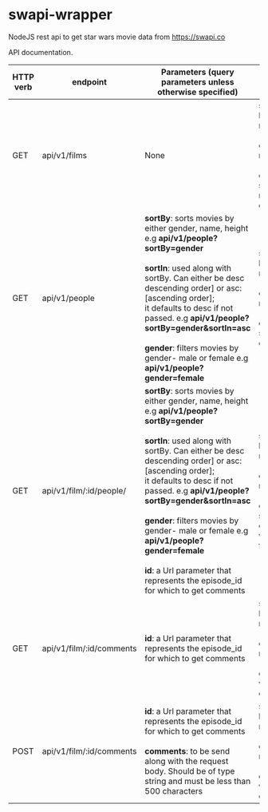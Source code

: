 # swapi-wrapper

NodeJS rest api to get star wars movie data from https://swapi.co

API documentation.

HTTP verb | endpoint | Parameters (query parameters unless otherwise specified) | Response | Description
|------|------|------|-----|-----|
GET | api/v1/films | None | success: boolean, message: [success or an error message (if any)], data: [all star wars movies data]| This resource fetches all star wars films with number of comments (anonynous). 
GET | api/v1/people | **sortBy**: sorts movies by either gender, name, height e.g **api/v1/people?sortBy=gender**<br/> <br/> **sortIn**: used along with sortBy. Can either be desc descending order] or asc: [ascending order]; <br/> it defaults to desc if not passed. e.g **api/v1/people?sortBy=gender&sortIn=asc** <br/> <br/> **gender**: filters movies by gender- male or female e.g **api/v1/people?gender=female** | success: boolean, message: [success or an error message (if any)], data: [all star wars characters]| This resource fetches all star wars film characters. 
GET | api/v1/film/:id/people/ | **sortBy**: sorts movies by either gender, name, height e.g **api/v1/people?sortBy=gender**<br/> <br/> **sortIn**: used along with sortBy. Can either be desc descending order] or asc: [ascending order]; <br/> it defaults to desc if not passed. e.g **api/v1/people?sortBy=gender&sortIn=asc** <br/> <br/> **gender**: filters movies by gender- male or female e.g **api/v1/people?gender=female** <br /> <br /> **id**: a Url parameter that represents the episode_id for which to get comments | success: boolean, message: [success or an error message (if any)], data: [all star wars characters with the film id]| This resource accepts url parameter- **id** and fetches all star wars film characters with that film episode_id.
GET | api/v1/film/:id/comments | **id**: a Url parameter that represents the episode_id for which to get comments | success: boolean, message: [success or an error message (if any)], data: [Star wars movie comments]| This resource fetches all comments for the requested star wars movie 
POST | api/v1/film/:id/comments | **id**: a Url parameter that represents the episode_id for which to get comments <br /> <br /> **comments**: to be send along with the request body. Should be of type string and must be less than 500 characters | success: boolean, message: [success or an error message (if any)], data: [Star wars movie comment]| This resource fetches posts comments to the requested star wars movie
